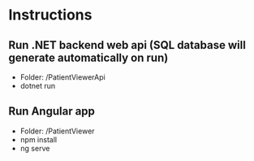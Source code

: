 # Instructions #

## Run .NET backend web api (SQL database will generate automatically on run) ##
- Folder: /PatientViewerApi
- dotnet run

## Run Angular app ##
- Folder: /PatientViewer
- npm install
- ng serve